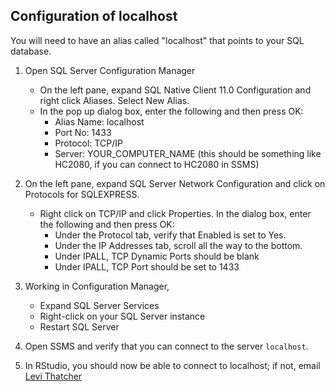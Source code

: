 ## Configuration of localhost

You will need to have an alias called "localhost" that points to your SQL database.

1) Open SQL Server Configuration Manager
   - On the left pane, expand SQL Native Client 11.0 Configuration and right click Aliases. Select New Alias.
   - In the pop up dialog box, enter the following and then press OK:
     - Alias Name: localhost
     - Port No: 1433
     - Protocol: TCP/IP
     - Server: YOUR_COMPUTER_NAME (this should be something like HC2080, if you can connect to HC2080 in SSMS)

2) On the left pane, expand SQL Server Network Configuration and click on Protocols for SQLEXPRESS.
   - Right click on TCP/IP and click Properties. In the dialog box, enter the following and then press OK:
     - Under the Protocol tab, verify that Enabled is set to Yes.
     - Under the IP Addresses tab, scroll all the way to the bottom.
     - Under IPALL, TCP Dynamic Ports should be blank
     - Under IPALL, TCP Port should be set to 1433
     
3) Working in Configuration Manager, 
   - Expand SQL Server Services 
   - Right-click on your SQL Server instance
   - Restart SQL Server

4) Open SSMS and verify that you can connect to the server `localhost`.

5) In RStudio, you should now be able to connect to localhost; if not, email [Levi Thatcher](mailto:levi.thatcher@healthcatalyst.com)
